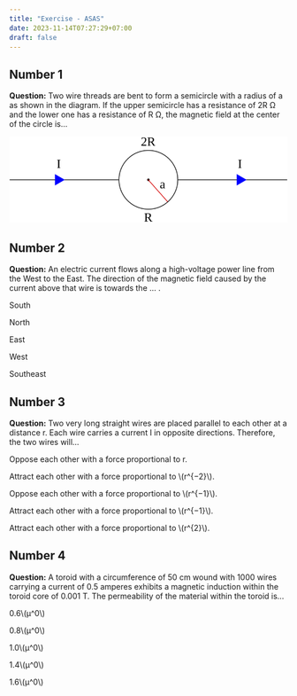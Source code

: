 ```yaml
---
title: "Exercise - ASAS"
date: 2023-11-14T07:27:29+07:00
draft: false
---
```


## Number 1

**Question:** Two wire threads are bent to form a semicircle with a radius of a as shown in the diagram. If the upper semicircle has a resistance of 2R Ω and the lower one has a resistance of R Ω, the magnetic field at the center of the circle is...

![number 1 image](../../static/img/exc-asas/elin01f.svg)

## Number 2

**Question:** An electric current flows along a high-voltage power line from the West to the East. The direction of the magnetic field caused by the current above that wire is towards the … .

South 

North

East

West

Southeast

## Number 3

**Question:** Two very long straight wires are placed parallel to each other at a distance r. Each wire carries a current I in opposite directions. Therefore, the two wires will...

Oppose each other with a force proportional to r.

Attract each other with a force proportional to \\(r^{−2}\\).

Oppose each other with a force proportional to \\(r^{−1}\\).

Attract each other with a force proportional to \\(r^{−1}\\).

Attract each other with a force proportional to \\(r^{2}\\).

## Number 4

**Question:** A toroid with a circumference of 50 cm wound with 1000 wires carrying a current of 0.5 amperes exhibits a magnetic induction within the toroid core of 0.001 T. The permeability of the material within the toroid is...

0.6\\(μ^0\\)

0.8\\(μ^0\\)

1.0\\(μ^0\\)

1.4\\(μ^0\\)

1.6\\(μ^0\\)
